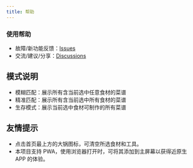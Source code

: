 ```yaml
---
title: 帮助
---
```


<h3 text="center" font="serif black">
使用帮助
</h3>

- 故障/新功能反馈：[Issues](https://github.com/YunYouJun/cook/issues)
- 交流/建议/分享：[Discussions](https://github.com/YunYouJun/cook/issues)

## **模式说明**

- 模糊匹配：展示所有含当前选中任意食材的菜谱
- 精准匹配：展示所有含当前选中所有食材的菜谱
- 生存模式：展示当前选中食材可制作的所有菜谱

## **友情提示**

- 点击首页最上方的大锅图标，可清空所选食材和工具。
- 本项目支持 PWA，使用浏览器打开时，可将其添加到主屏幕以获得近原生 APP 的体验。

<br />
